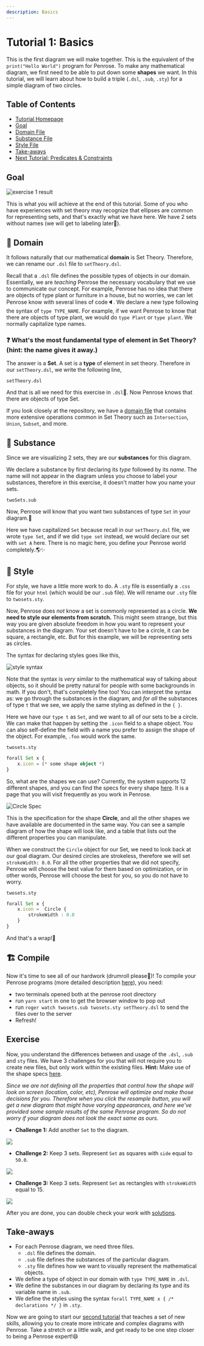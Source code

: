 ```yaml
---
description: Basics
---
```


# Tutorial 1: Basics

This is the first diagram we will make together. This is the equivalent of the `print("Hello World")` program for Penrose. To make any mathematical diagram, we first need to be able to put down some **shapes** we want. In this tutorial, we will learn about how to build a triple \(`.dsl`, `.sub`, `.sty`\) for a simple diagram of two circles.

## Table of Contents

* [Tutorial Homepage](https://github.com/penrose/penrose/blob/docs-edit/tutorial/tutorial.md)
* [Goal](https://github.com/penrose/penrose/blob/docs-edit/tutorial/tutorial-p1.md#goal)
* [Domain File](https://github.com/penrose/penrose/blob/docs-edit/tutorial/tutorial-p1.md#page_facing_up-domain)
* [Substance File](https://github.com/penrose/penrose/blob/docs-edit/tutorial/tutorial-p1.md#page_facing_up-substance)
* [Style File](https://github.com/penrose/penrose/blob/docs-edit/tutorial/tutorial-p1.md#page_facing_up-style)
* [Take-aways](https://github.com/penrose/penrose/blob/docs-edit/tutorial/tutorial-p1.md#take-aways)
* [Next Tutorial: Predicates & Constraints](https://github.com/penrose/penrose/edit/docs-edit/tutorial/tutorial-p2.md)

## Goal

![exercise 1 result](https://github.com/penrose/penrose/raw/docs-edit/assets/tutorial/part1/2sets_nolabel.png)

This is what you will achieve at the end of this tutorial. Some of you who have experiences with set theory may recognize that ellipses are common for representing sets, and that's exactly what we have here. We have 2 sets without names \(we will get to labeling later😬\).

## 📄 Domain

It follows naturally that our mathematical **domain** is Set Theory. Therefore, we can rename our `.dsl` file to `setTheory.dsl`.

Recall that a `.dsl` file defines the possible types of objects in our domain. Essentially, we are _teaching_ Penrose the necessary vocabulary that we use to communicate our concept. For example, Penrose has no idea that there are objects of type plant or furniture in a house, but no worries, we can let Penrose know with several lines of code🔈. We declare a new type following the syntax of `type TYPE_NAME`. For example, if we want Penrose to know that there are objects of type plant, we would do `type Plant` or `type plant`. We normally capitalize type names.

### ❓ What's the most fundamental type of element in Set Theory? \(hint: the name gives it away.\)

The answer is a **Set**. A set is a **type** of element in set theory. Therefore in our `setTheory.dsl`, we write the following line,

`setTheory.dsl`

And that is all we need for this exercise in `.dsl`🎉. Now Penrose knows that there are objects of type Set.

If you look closely at the repository, we have a [domain file](https://github.com/penrose/penrose/blob/main/examples/set-theory-domain/setTheory.dsl) that contains more extensive operations common in Set Theory such as `Intersection`, `Union`, `Subset`, and more.

## 📄 Substance

Since we are visualizing 2 sets, they are our **substances** for this diagram.

We declare a substance by first declaring its _type_ followed by its _name_. The name will not appear in the diagram unless you choose to label your substances, therefore in this exercise, it doesn't matter how you name your sets.

`twoSets.sub`

Now, Penrose will know that you want two substances of type `Set` in your diagram.🎉

Here we have capitalized `Set` because recall in our `setTheory.dsl` file, we wrote `type Set`, and if we did `type set` instead, we would declare our set with `set A` here. There is no magic here, you define your Penrose world completely.🌎✨

## 📄 Style

For style, we have a little more work to do. A `.sty` file is essentially a `.css` file for your `html` \(which would be our `.sub` file\). We will rename our `.sty` file to `twosets.sty`.

Now, Penrose does _not_ know a set is commonly represented as a circle. **We need to style our elements from scratch.** This might seem strange, but this way you are given absolute freedom in how you want to represent your substances in the diagram. Your set doesn't have to be a circle, it can be square, a rectangle, etc. But for this example, we will be representing sets as circles.

The syntax for declaring styles goes like this,

![style syntax](https://github.com/penrose/penrose/raw/docs-edit/assets/tutorial/part1/syntax.png)

Note that the syntax is _very_ similar to the mathematical way of talking about objects, so it should be pretty natural for people with some backgrounds in math. If you don't, that's completely fine too! You can interpret the syntax as: we go through the substances in the diagram, and _for all_ the substances of type `t` that we see, we apply the same styling as defined in the `{ }`.

Here we have our `type t` as `Set`, and we want to all of our sets to be a circle. We can make that happen by setting the `.icon` field to a shape object. You can also self-define the field with a name you prefer to assign the shape of the object. For example, `.foo` would work the same.

`twosets.sty`

```typescript
forall Set x {
    x.icon = (* some shape object *)
}
```

So, what are the shapes we can use? Currently, the system supports 12 different shapes, and you can find the specs for every shape [here](https://github.com/penrose/penrose/wiki/Shape-library). It is a page that you will visit frequently as you work in Penrose.

![Circle Spec](https://github.com/penrose/penrose/raw/docs-edit/assets/tutorial/part1/circle_spec.png)

This is the specification for the shape **Circle**, and all the other shapes we have available are documented in the same way. You can see a sample diagram of how the shape will look like, and a table that lists out the different properties you can manipulate.

When we construct the `Circle` object for our Set, we need to look back at our goal diagram. Our desired circles are strokeless, therefore we will set `strokeWidth: 0.0`. For all the other properties that we did not specify, Penrose will choose the best value for them based on optimization, or in other words, Penrose will choose the best for you, so you do not have to worry.

`twosets.sty`

```typescript
forall Set x {
    x.icon =  Circle {
        strokeWidth : 0.0
    }
}
```

And that's a wrap!🎉

## 🏗️ Compile

Now it's time to see all of our hardwork \(drumroll please🥁\)! To compile your Penrose programs \(more detailed description [here](https://github.com/penrose/penrose/wiki/Getting-started)\), you need:

* two terminals opened both at the penrose root directory
* run `yarn start` in one to get the browser window to pop out
* run `roger watch twosets.sub twosets.sty setTheory.dsl` to send the files over to the server
* Refresh!

## Exercise

Now, you understand the differences between and usage of the `.dsl`, `.sub` and `sty` files. We have 3 challenges for you that will not require you to create new files, but only work within the existing files. **Hint:** Make use of the shape specs [here](https://github.com/penrose/penrose/wiki/Shape-library).

_Since we are not defining all the properties that control how the shape will look on screen \(location, color, etc\), Penrose will optimize and make those decisions for you. Therefore when you click the resample button, you will get a new diagram that might have varying appearances, and here we've provided some sample results of the same Penrose program. So do not worry if your diagram does not look the exact same as ours._

* **Challenge 1:** Add another `Set` to the diagram.

![](.gitbook/assets/tutorial1c1.png)

* **Challenge 2:** Keep 3 sets. Represent `Set` as squares with `side` equal to `50.0`.

![](.gitbook/assets/tutorial1c2.png)

* **Challenge 3:** Keep 3 sets. Represent `Set` as rectangles with `strokeWidth` equal to 15.

![](.gitbook/assets/tutorial1c3.png)

After you are done, you can double check your work with [solutions](https://github.com/penrose/penrose/blob/docs-edit/tutorial/exercise1-sol.md).

## Take-aways

* For each Penrose diagram, we need three files.
  * `.dsl` file defines the domain.
  * `.sub` file defines the substances of the particular diagram.
  * `.sty` file defines how we want to visually represent the mathematical objects.
* We define a type of object in our domain with `type TYPE_NAME` in `.dsl`.
* We define the substances in our diagram by declaring its type and its variable name in `.sub`.
* We define the styles using the syntax `forall TYPE_NAME x { /* declarations */ }` in `.sty`.

Now we are going to start our [second tutorial](https://github.com/penrose/penrose/blob/docs-edit/tutorial/tutorial-p2.md) that teaches a set of new skills, allowing you to create more intricate and complex diagrams with Penrose. Take a stretch or a little walk, and get ready to be one step closer to being a Penrose expert!😄

